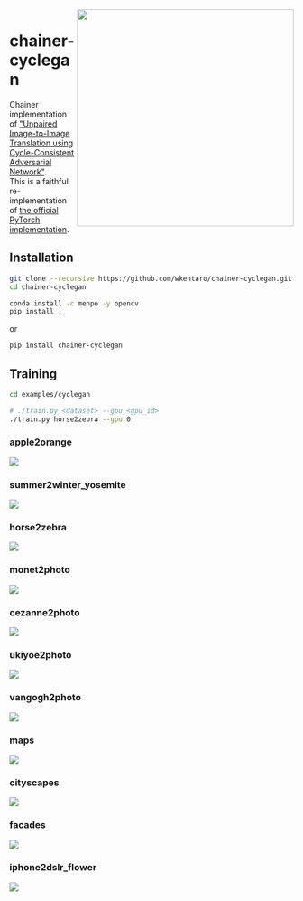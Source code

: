 <img src="https://drive.google.com/uc?id=1APsWYE6fx1a6PNrG1saiFuBHcuZOXZln" align="right" width="384" />

# chainer-cyclegan

Chainer implementation of ["Unpaired Image-to-Image Translation using Cycle-Consistent Adversarial Network"](https://arxiv.org/abs/1703.10593).  
This is a faithful re-implementation of [the official PyTorch implementation](https://github.com/junyanz/pytorch-CycleGAN-and-pix2pix).


## Installation

```bash
git clone --recursive https://github.com/wkentaro/chainer-cyclegan.git
cd chainer-cyclegan

conda install -c menpo -y opencv
pip install .
```

or

```bash
pip install chainer-cyclegan
```


## Training

```bash
cd examples/cyclegan

# ./train.py <dataset> --gpu <gpu_id>
./train.py horse2zebra --gpu 0
```

### apple2orange

![](examples/cyclegan/.readme/apple2orange_epoch200.jpg)

### summer2winter_yosemite

![](examples/cyclegan/.readme/summer2winter_yosemite_epoch94.jpg)

### horse2zebra

![](examples/cyclegan/.readme/horse2zebra_epoch200.jpg)

### monet2photo

![](examples/cyclegan/.readme/monet2photo_epoch50.jpg)

### cezanne2photo

![](examples/cyclegan/.readme/cezanne2photo_epoch22.jpg)

### ukiyoe2photo

![](examples/cyclegan/.readme/ukiyoe2photo_epoch108.jpg)

### vangogh2photo

![](examples/cyclegan/.readme/vangogh2photo_epoch63.jpg)

### maps

![](examples/cyclegan/.readme/maps_epoch200.jpg)

### cityscapes

![](examples/cyclegan/.readme/cityscapes_epoch17.jpg)

### facades

![](examples/cyclegan/.readme/facades_epoch200.jpg)

### iphone2dslr_flower

![](examples/cyclegan/.readme/iphone2dslr_flower_epoch200.jpg)
